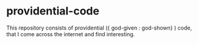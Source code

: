 # providential-code
This repository consists of providential ({ god-given : god-shown} ) code, that I come across the internet and find interesting. 
